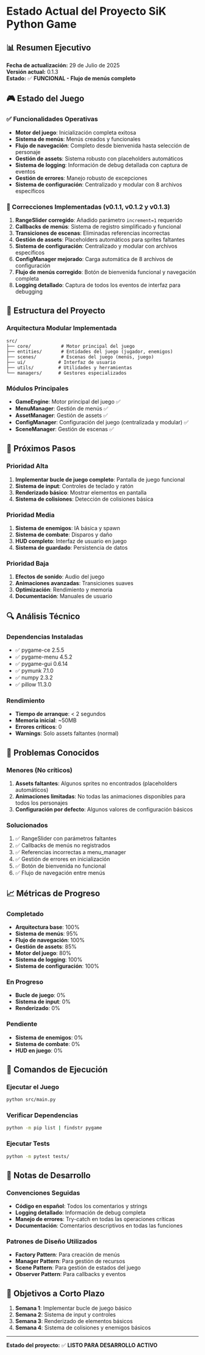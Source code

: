 # Estado Actual del Proyecto SiK Python Game

## 📊 Resumen Ejecutivo

**Fecha de actualización:** 29 de Julio de 2025  
**Versión actual:** 0.1.3  
**Estado:** ✅ **FUNCIONAL - Flujo de menús completo**

## 🎮 Estado del Juego

### ✅ Funcionalidades Operativas
- **Motor del juego**: Inicialización completa exitosa
- **Sistema de menús**: Menús creados y funcionales
- **Flujo de navegación**: Completo desde bienvenida hasta selección de personaje
- **Gestión de assets**: Sistema robusto con placeholders automáticos
- **Sistema de logging**: Información de debug detallada con captura de eventos
- **Gestión de errores**: Manejo robusto de excepciones
- **Sistema de configuración**: Centralizado y modular con 8 archivos específicos

### 🔧 Correcciones Implementadas (v0.1.1, v0.1.2 y v0.1.3)
1. **RangeSlider corregido**: Añadido parámetro `increment=1` requerido
2. **Callbacks de menús**: Sistema de registro simplificado y funcional
3. **Transiciones de escenas**: Eliminadas referencias incorrectas
4. **Gestión de assets**: Placeholders automáticos para sprites faltantes
5. **Sistema de configuración**: Centralizado y modular con archivos específicos
6. **ConfigManager mejorado**: Carga automática de 8 archivos de configuración
7. **Flujo de menús corregido**: Botón de bienvenida funcional y navegación completa
8. **Logging detallado**: Captura de todos los eventos de interfaz para debugging

## 📁 Estructura del Proyecto

### Arquitectura Modular Implementada
```
src/
├── core/           # Motor principal del juego
├── entities/       # Entidades del juego (jugador, enemigos)
├── scenes/         # Escenas del juego (menús, juego)
├── ui/            # Interfaz de usuario
├── utils/         # Utilidades y herramientas
└── managers/      # Gestores especializados
```

### Módulos Principales
- **GameEngine**: Motor principal del juego ✅
- **MenuManager**: Gestión de menús ✅
- **AssetManager**: Gestión de assets ✅
- **ConfigManager**: Configuración del juego (centralizada y modular) ✅
- **SceneManager**: Gestión de escenas ✅

## 🎯 Próximos Pasos

### Prioridad Alta
1. **Implementar bucle de juego completo**: Pantalla de juego funcional
2. **Sistema de input**: Controles de teclado y ratón
3. **Renderizado básico**: Mostrar elementos en pantalla
4. **Sistema de colisiones**: Detección de colisiones básica

### Prioridad Media
1. **Sistema de enemigos**: IA básica y spawn
2. **Sistema de combate**: Disparos y daño
3. **HUD completo**: Interfaz de usuario en juego
4. **Sistema de guardado**: Persistencia de datos

### Prioridad Baja
1. **Efectos de sonido**: Audio del juego
2. **Animaciones avanzadas**: Transiciones suaves
3. **Optimización**: Rendimiento y memoria
4. **Documentación**: Manuales de usuario

## 🔍 Análisis Técnico

### Dependencias Instaladas
- ✅ pygame-ce 2.5.5
- ✅ pygame-menu 4.5.2
- ✅ pygame-gui 0.6.14
- ✅ pymunk 7.1.0
- ✅ numpy 2.3.2
- ✅ pillow 11.3.0

### Rendimiento
- **Tiempo de arranque**: < 2 segundos
- **Memoria inicial**: ~50MB
- **Errores críticos**: 0
- **Warnings**: Solo assets faltantes (normal)

## 🐛 Problemas Conocidos

### Menores (No críticos)
1. **Assets faltantes**: Algunos sprites no encontrados (placeholders automáticos)
2. **Animaciones limitadas**: No todas las animaciones disponibles para todos los personajes
3. **Configuración por defecto**: Algunos valores de configuración básicos

### Solucionados
1. ✅ RangeSlider con parámetros faltantes
2. ✅ Callbacks de menús no registrados
3. ✅ Referencias incorrectas a menu_manager
4. ✅ Gestión de errores en inicialización
5. ✅ Botón de bienvenida no funcional
6. ✅ Flujo de navegación entre menús

## 📈 Métricas de Progreso

### Completado
- **Arquitectura base**: 100%
- **Sistema de menús**: 95%
- **Flujo de navegación**: 100%
- **Gestión de assets**: 85%
- **Motor del juego**: 80%
- **Sistema de logging**: 100%
- **Sistema de configuración**: 100%

### En Progreso
- **Bucle de juego**: 0%
- **Sistema de input**: 0%
- **Renderizado**: 0%

### Pendiente
- **Sistema de enemigos**: 0%
- **Sistema de combate**: 0%
- **HUD en juego**: 0%

## 🚀 Comandos de Ejecución

### Ejecutar el Juego
```bash
python src/main.py
```

### Verificar Dependencias
```bash
python -m pip list | findstr pygame
```

### Ejecutar Tests
```bash
python -m pytest tests/
```

## 📝 Notas de Desarrollo

### Convenciones Seguidas
- **Código en español**: Todos los comentarios y strings
- **Logging detallado**: Información de debug completa
- **Manejo de errores**: Try-catch en todas las operaciones críticas
- **Documentación**: Comentarios descriptivos en todas las funciones

### Patrones de Diseño Utilizados
- **Factory Pattern**: Para creación de menús
- **Manager Pattern**: Para gestión de recursos
- **Scene Pattern**: Para gestión de estados del juego
- **Observer Pattern**: Para callbacks y eventos

## 🎯 Objetivos a Corto Plazo

1. **Semana 1**: Implementar bucle de juego básico
2. **Semana 2**: Sistema de input y controles
3. **Semana 3**: Renderizado de elementos básicos
4. **Semana 4**: Sistema de colisiones y enemigos básicos

---

**Estado del proyecto:** ✅ **LISTO PARA DESARROLLO ACTIVO** 